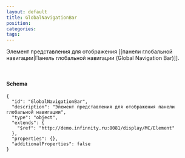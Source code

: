 ```yaml
---
layout: default
title: GlobalNavigationBar
position: 
categories: 
tags: 
---
```


Элемент представления для отображения [[панели глобальной навигации|Панель глобальной навигации (Global Navigation Bar)]].

   

#### Schema

```
{
  "id": "GlobalNavigationBar",
  "description": "Элемент представления для отображения панели глобальной навигации",
  "type": "object",
  "extends": {
    "$ref": "http://demo.infinnity.ru:8081/display/MC/Element"
  },
  "properties": {},
  "additionalProperties": false
}
```

 

 


